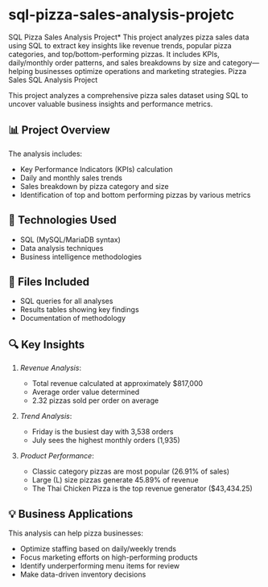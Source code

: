 # sql-pizza-sales-analysis-projetc
SQL Pizza Sales Analysis Project*    This project analyzes pizza sales data using SQL to extract key insights like revenue trends, popular pizza categories, and top/bottom-performing pizzas. It includes KPIs, daily/monthly order patterns, and sales breakdowns by size and category—helping businesses optimize operations and marketing strategies. 
 Pizza Sales SQL Analysis Project

This project analyzes a comprehensive pizza sales dataset using SQL to uncover valuable business insights and performance metrics.

## 📊 Project Overview
The analysis includes:
- Key Performance Indicators (KPIs) calculation
- Daily and monthly sales trends
- Sales breakdown by pizza category and size
- Identification of top and bottom performing pizzas by various metrics

## 🧰 Technologies Used
- SQL (MySQL/MariaDB syntax)
- Data analysis techniques
- Business intelligence methodologies

## 📂 Files Included
- SQL queries for all analyses
- Results tables showing key findings
- Documentation of methodology

## 🔍 Key Insights
1. *Revenue Analysis*:
   - Total revenue calculated at approximately $817,000
   - Average order value determined
   - 2.32 pizzas sold per order on average

2. *Trend Analysis*:
   - Friday is the busiest day with 3,538 orders
   - July sees the highest monthly orders (1,935)

3. *Product Performance*:
   - Classic category pizzas are most popular (26.91% of sales)
   - Large (L) size pizzas generate 45.89% of revenue
   - The Thai Chicken Pizza is the top revenue generator ($43,434.25)

## 💡 Business Applications
This analysis can help pizza businesses:
- Optimize staffing based on daily/weekly trends
- Focus marketing efforts on high-performing products
- Identify underperforming menu items for review
- Make data-driven inventory decisions
